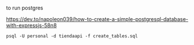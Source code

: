to run postgres

https://dev.to/napoleon039/how-to-create-a-simple-postgresql-database-with-expressjs-58n8

```
psql -U personal -d tiendaapi -f create_tables.sql
```
